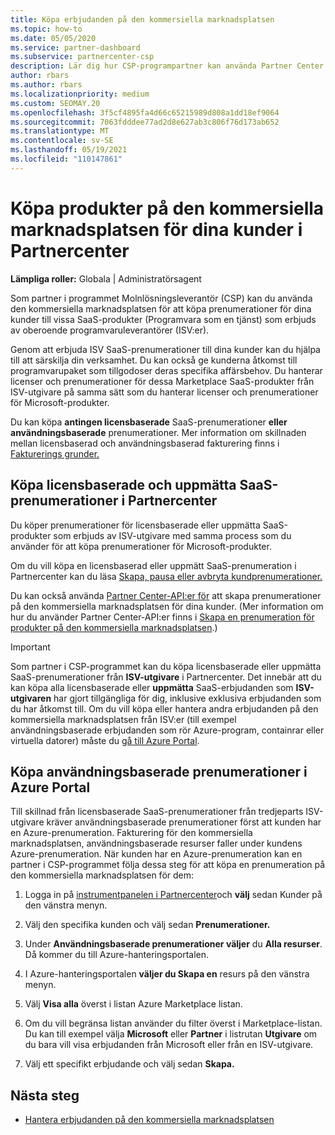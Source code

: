 ```yaml
---
title: Köpa erbjudanden på den kommersiella marknadsplatsen
ms.topic: how-to
ms.date: 05/05/2020
ms.service: partner-dashboard
ms.subservice: partnercenter-csp
description: Lär dig hur CSP-programpartner kan använda Partner Center Marketplace för att göra kundköp av SaaS-erbjudanden från oberoende programvaruleverantörer (ISV).
author: rbars
ms.author: rbars
ms.localizationpriority: medium
ms.custom: SEOMAY.20
ms.openlocfilehash: 3f5cf4895fa4d66c65215989d808a1dd18ef9064
ms.sourcegitcommit: 7063fdddee77ad2d8e627ab3c806f76d173ab652
ms.translationtype: MT
ms.contentlocale: sv-SE
ms.lasthandoff: 05/19/2021
ms.locfileid: "110147861"
---
```

# <a name="purchase-commercial-marketplace-products-for-your-customers-in-partner-center"></a>Köpa produkter på den kommersiella marknadsplatsen för dina kunder i Partnercenter


**Lämpliga roller:** Globala | Administratörsagent

Som partner i programmet Molnlösningsleverantör (CSP) kan du använda den kommersiella marknadsplatsen för att köpa prenumerationer för dina kunder till vissa SaaS-produkter (Programvara som en tjänst) som erbjuds av oberoende programvaruleverantörer (ISV:er).

Genom att erbjuda ISV SaaS-prenumerationer till dina kunder kan du hjälpa till att särskilja din verksamhet. Du kan också ge kunderna åtkomst till programvarupaket som tillgodoser deras specifika affärsbehov. Du hanterar licenser och prenumerationer för dessa Marketplace SaaS-produkter från ISV-utgivare på samma sätt som du hanterar licenser och prenumerationer för Microsoft-produkter.

Du kan köpa **antingen licensbaserade** SaaS-prenumerationer **eller användningsbaserade** prenumerationer. Mer information om skillnaden mellan licensbaserad och användningsbaserad fakturering finns i [Fakturerings grunder.](billing-basics.md)

## <a name="purchase-license-based-and-metered-saas-subscriptions-in-partner-center"></a>Köpa licensbaserade och uppmätta SaaS-prenumerationer i Partnercenter

Du köper prenumerationer för licensbaserade eller uppmätta SaaS-produkter som erbjuds av ISV-utgivare med samma process som du använder för att köpa prenumerationer för Microsoft-produkter.

Om du vill köpa en licensbaserad eller uppmätt SaaS-prenumeration i Partnercenter kan du läsa [Skapa, pausa eller avbryta kundprenumerationer.](create-a-new-subscription.md#create-a-new-subscription)

Du kan också använda [Partner Center-API:er för](/partner-center/develop/) att skapa prenumerationer på den kommersiella marknadsplatsen för dina kunder. (Mer information om hur du använder Partner Center-API:er finns i [Skapa en prenumeration för produkter på den kommersiella marknadsplatsen](/partner-center/develop/create-subscription-azure-marketplace-products).)

>[!IMPORTANT]
> Som partner i CSP-programmet kan du köpa  licensbaserade eller uppmätta SaaS-prenumerationer från **ISV-utgivare** i Partnercenter. Det innebär att du kan köpa alla licensbaserade eller **uppmätta** SaaS-erbjudanden [](csp-commercial-marketplace-discover.md#learn-about-marketplace-exclusive-offers) som **ISV-utgivaren** har gjort tillgängliga för dig, inklusive exklusiva erbjudanden som du har åtkomst till. Om du vill köpa eller hantera andra erbjudanden på den kommersiella marknadsplatsen från ISV:er (till exempel användningsbaserade erbjudanden som rör Azure-program, containrar eller virtuella datorer) måste du [gå till Azure Portal](https://portal.azure.com/).

## <a name="purchase-usage-based-subscriptions-in-the-azure-portal"></a>Köpa användningsbaserade prenumerationer i Azure Portal

Till skillnad från licensbaserade SaaS-prenumerationer från tredjeparts ISV-utgivare kräver användningsbaserade prenumerationer först att kunden har en Azure-prenumeration. Fakturering för den kommersiella marknadsplatsen, användningsbaserade resurser faller under kundens Azure-prenumeration. När kunden har en Azure-prenumeration kan en partner i CSP-programmet följa dessa steg för att köpa en prenumeration på den kommersiella marknadsplatsen för dem:

1. Logga in på [instrumentpanelen i Partnercenter](https://partner.microsoft.com/dashboard)och **välj** sedan Kunder på den vänstra menyn.

2. Välj den specifika kunden och välj sedan **Prenumerationer.**  

3. Under **Användningsbaserade prenumerationer väljer** du **Alla resurser**. Då kommer du till Azure-hanteringsportalen.

4. I Azure-hanteringsportalen **väljer du Skapa en** resurs på den vänstra menyn.

5. Välj **Visa alla** överst i listan Azure Marketplace listan.

6. Om du vill begränsa listan använder du filter överst i Marketplace-listan. Du kan till exempel välja **Microsoft** eller **Partner** i listrutan **Utgivare** om du bara vill visa erbjudanden från Microsoft eller från en ISV-utgivare.

7. Välj ett specifikt erbjudande och välj sedan **Skapa.**

## <a name="next-steps"></a>Nästa steg

- [Hantera erbjudanden på den kommersiella marknadsplatsen](csp-commercial-marketplace-purchase.md)